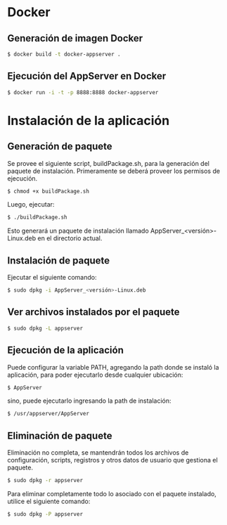 # Docker

## Generación de imagen Docker
```sh
$ docker build -t docker-appserver .
```

## Ejecución del AppServer en Docker
```sh
$ docker run -i -t -p 8888:8888 docker-appserver
```

# Instalación de la aplicación
## Generación de paquete
Se provee el siguiente script, buildPackage.sh, para la generación del paquete de instalación.
Primeramente se deberá proveer los permisos de ejecución.
```sh
$ chmod +x buildPackage.sh
```
Luego, ejecutar:
```sh
$ ./buildPackage.sh
```
Esto generará un paquete de instalación llamado AppServer_<versión>-Linux.deb en el directorio actual.

## Instalación de paquete
Ejecutar el siguiente comando:
```sh
$ sudo dpkg -i AppServer_<versión>-Linux.deb
```

## Ver archivos instalados por el paquete
```sh
$ sudo dpkg -L appserver
```

## Ejecución de la aplicación
Puede configurar la variable PATH, agregando la path donde se instaló la aplicación, para poder ejecutarlo desde cualquier ubicación:
```sh
$ AppServer
```
sino, puede ejecutarlo ingresando la path de instalación:
```sh
$ /usr/appserver/AppServer
```

## Eliminación de paquete
Eliminación no completa, se mantendrán todos los archivos de configuración, scripts, registros y otros datos
de usuario que gestiona el paquete.
```sh
$ sudo dpkg -r appserver
```
Para eliminar completamente todo lo asociado con el paquete instalado, utilice el
siguiente comando:
```sh
$ sudo dpkg -P appserver
```
